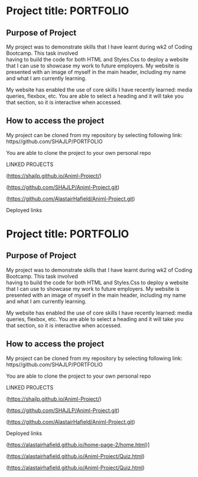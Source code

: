 # Project title: PORTFOLIO

## Purpose of Project

My project was to demonstrate skills that I have learnt during wk2 of Coding Bootcamp. This task involved <br> having to build the code for both HTML and Styles.Css to deploy a website that I can use to  showcase my work to future employers.
My website is presented with an image of myself in the main header, including my name and what I am currently learning.

My website has enabled the use of core skills I have recently learned: media queries, flexbox, etc.
You are able to select a heading and it will take you that section, so it is interactive when accessed.

## How to access the project

My project can be cloned from my repository by selecting following link:
https//github.com/SHAJLP/PORTFOLIO

You are able to clone the project to your own personal repo


LINKED PROJECTS

(https://shajlp.github.io/Animl-Project/)


(https://github.com/SHAJLP/Animl-Project.git)


(https://github.com/AlastairHafield/Animl-Project.git)

Deployed links



# Project title: PORTFOLIO

## Purpose of Project

My project was to demonstrate skills that I have learnt during wk2 of Coding Bootcamp. This task involved <br> having to build the code for both HTML and Styles.Css to deploy a website that I can use to  showcase my work to future employers.
My website is presented with an image of myself in the main header, including my name and what I am currently learning.

My website has enabled the use of core skills I have recently learned: media queries, flexbox, etc.
You are able to select a heading and it will take you that section, so it is interactive when accessed.

## How to access the project

My project can be cloned from my repository by selecting following link:
https//github.com/SHAJLP/PORTFOLIO

You are able to clone the project to your own personal repo


LINKED PROJECTS

(https://shajlp.github.io/Animl-Project/)


(https://github.com/SHAJLP/Animl-Project.git)


(https://github.com/AlastairHafield/Animl-Project.git)

Deployed links



(https://alastairhafield.github.io/home-page-2/home.html)]

(https://alastairhafield.github.io/Animl-Project/Quiz.html)


(https://alastairhafield.github.io/Animl-Project/Quiz.html)



